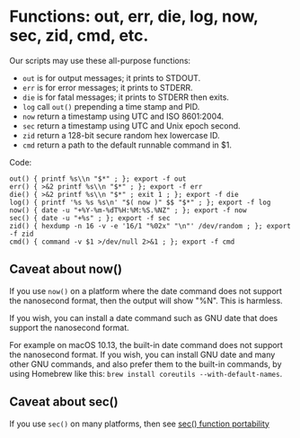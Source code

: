 # Functions: out, err, die, log, now, sec, zid, cmd, etc.

Our scripts may use these all-purpose functions:

  * `out` is for output messages; it prints to STDOUT.
  * `err` is for error messages; it prints to STDERR.
  * `die` is for fatal messages; it prints to STDERR then exits.
  * `log` call `out()` prepending a time stamp and PID.
  * `now` return a timestamp using UTC and ISO 8601:2004.
  * `sec` return a timestamp using UTC and Unix epoch second.
  * `zid` return a 128-bit secure random hex lowercase ID.
  * `cmd` return a path to the default runnable command in $1.

Code:

    out() { printf %s\\n "$*" ; }; export -f out
    err() { >&2 printf %s\\n "$*" ; }; export -f err
    die() { >&2 printf %s\\n "$*" ; exit 1 ; }; export -f die
    log() { printf '%s %s %s\n' "$( now )" $$ "$*" ; }; export -f log 
    now() { date -u "+%Y-%m-%dT%H:%M:%S.%NZ" ; }; export -f now
    sec() { date -u "+%s" ; }; export -f sec
    zid() { hexdump -n 16 -v -e '16/1 "%02x" "\n"' /dev/random ; }; export -f zid
    cmd() { command -v $1 >/dev/null 2>&1 ; }; export -f cmd


## Caveat about now()

If you use `now()` on a platform where the date command does not support the nanosecond format, then the output will show "%N". This is harmless. 

If you wish, you can install a date command such as GNU date that does support the nanosecond format. 

For example on macOS 10.13, the built-in date command does not support the nanosecond format. If you wish, you can install GNU date and many other GNU commands, and also prefer them to the built-in commands, by using Homebrew like this: `brew install coreutils --with-default-names`.


## Caveat about sec()

If you use `sec()` on many platforms, then see [sec() function portability](sec-function-portability.md)
